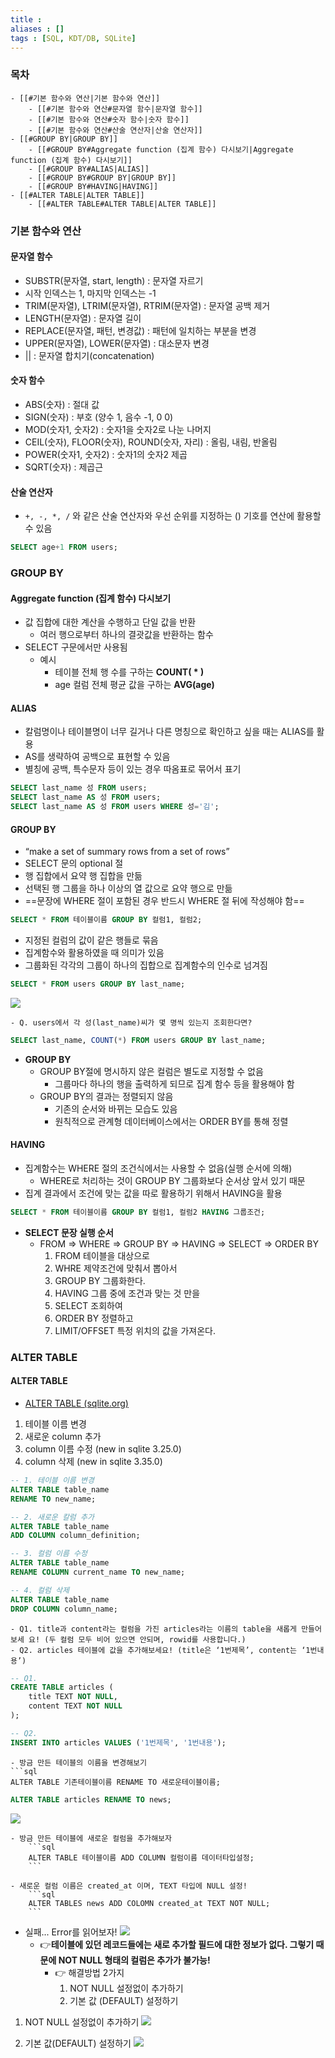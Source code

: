 ```yaml
---
title : 
aliases : []
tags : [SQL, KDT/DB, SQLite]
---
```


### 목차
```ad-note
- [[#기본 함수와 연산|기본 함수와 연산]]
	- [[#기본 함수와 연산#문자열 함수|문자열 함수]]
	- [[#기본 함수와 연산#숫자 함수|숫자 함수]]
	- [[#기본 함수와 연산#산술 연산자|산술 연산자]]
- [[#GROUP BY|GROUP BY]]
	- [[#GROUP BY#Aggregate function (집계 함수) 다시보기|Aggregate function (집계 함수) 다시보기]]
	- [[#GROUP BY#ALIAS|ALIAS]]
	- [[#GROUP BY#GROUP BY|GROUP BY]]
	- [[#GROUP BY#HAVING|HAVING]]
- [[#ALTER TABLE|ALTER TABLE]]
	- [[#ALTER TABLE#ALTER TABLE|ALTER TABLE]]
```


### 기본 함수와 연산

#### 문자열 함수
- SUBSTR(문자열, start, length) : 문자열 자르기
- 시작 인덱스는 1, 마지막 인덱스는 -1 
- TRIM(문자열), LTRIM(문자열), RTRIM(문자열) : 문자열 공백 제거
- LENGTH(문자열) : 문자열 길이
- REPLACE(문자열, 패턴, 변경값) : 패턴에 일치하는 부분을 변경
- UPPER(문자열), LOWER(문자열) : 대소문자 변경
- || : 문자열 합치기(concatenation)

#### 숫자 함수
- ABS(숫자) : 절대 값
- SIGN(숫자) : 부호 (양수 1, 음수 -1, 0 0)
- MOD(숫자1, 숫자2) : 숫자1을 숫자2로 나눈 나머지
- CEIL(숫자), FLOOR(숫자), ROUND(숫자, 자리) : 올림, 내림, 반올림 
- POWER(숫자1, 숫자2) : 숫자1의 숫자2 제곱
- SQRT(숫자) : 제곱근

#### 산술 연산자 
-  `+, -, *, /` 와 같은 산술 연산자와 우선 순위를 지정하는 () 기호를 연산에 활용할 수 있음
```SQL
SELECT age+1 FROM users;
```


### GROUP BY
#### Aggregate function (집계 함수) 다시보기
- 값 집합에 대한 계산을 수행하고 단일 값을 반환
	- 여러 행으로부터 하나의 결괏값을 반환하는 함수
- SELECT 구문에서만 사용됨
	- 예시
		- 테이블 전체 행 수를 구하는 **COUNT( * )**
		- age 컬럼 전체 평균 값을 구하는 **AVG(age)**

#### ALIAS
- 칼럼명이나 테이블명이 너무 길거나 다른 명칭으로 확인하고 싶을 때는 ALIAS를 활용
- AS를 생략하여 공백으로 표현할 수 있음
- 별칭에 공백, 특수문자 등이 있는 경우 따옴표로 묶어서 표기

```SQL
SELECT last_name 성 FROM users; 
SELECT last_name AS 성 FROM users; 
SELECT last_name AS 성 FROM users WHERE 성='김';
```

#### GROUP BY
- “make a set of summary rows from a set of rows”
- SELECT 문의 optional 절
- 행 집합에서 요약 행 집합을 만듦
- 선택된 행 그룹을 하나 이상의 열 값으로 요약 행으로 만듦
- ==문장에 WHERE 절이 포함된 경우 반드시 WHERE 절 뒤에 작성해야 함==

```sql
SELECT * FROM 테이블이름 GROUP BY 컬럼1, 컬럼2;
```

- 지정된 컬럼의 값이 같은 행들로 묶음
- 집계함수와 활용하였을 때 의미가 있음
- 그룹화된 각각의 그룹이 하나의 집합으로 집계함수의 인수로 넘겨짐

```sql
SELECT * FROM users GROUP BY last_name;
```

![](assets/03.%20Basic%20Func%20&%20GROUP%20BY%20&%20HAVING%20&%20ALTER%20TABLE.png)


```ad-question
- Q. users에서 각 성(last_name)씨가 몇 명씩 있는지 조회한다면?
```

```sql
SELECT last_name, COUNT(*) FROM users GROUP BY last_name;
```

- **GROUP BY**
	- GROUP BY절에 명시하지 않은 컬럼은 별도로 지정할 수 없음
		- 그룹마다 하나의 행을 출력하게 되므로 집계 함수 등을 활용해야 함
	- GROUP BY의 결과는 정렬되지 않음
		- 기존의 순서와 바뀌는 모습도 있음
		- 원칙적으로 관계형 데이터베이스에서는 ORDER BY를 통해 정렬

#### HAVING
- 집계함수는 WHERE 절의 조건식에서는 사용할 수 없음(실행 순서에 의해)
	- WHERE로 처리하는 것이 GROUP BY 그룹화보다 순서상 앞서 있기 때문
- 집계 결과에서 조건에 맞는 값을 따로 활용하기 위해서 HAVING을 활용

```sql
SELECT * FROM 테이블이름 GROUP BY 컬럼1, 컬럼2 HAVING 그룹조건;
```

- **SELECT 문장 실행 순서**
	- FROM ⇒ WHERE ⇒ GROUP BY ⇒ HAVING ⇒ SELECT ⇒ ORDER BY
		1. FROM 테이블을 대상으로
		2. WHRE 제약조건에 맞춰서 뽑아서
		3. GROUP BY 그룹화한다.
		4. HAVING 그룹 중에 조건과 맞는 것 만을
		5. SELECT 조회하여
		6. ORDER BY 정렬하고
		7. LIMIT/OFFSET 특정 위치의 값을 가져온다.

### ALTER TABLE
#### ALTER TABLE 
- [ALTER TABLE (sqlite.org)](https://www.sqlite.org/lang_altertable.html)
1. 테이블 이름 변경 
2. 새로운 column 추가 
3. column 이름 수정 (new in sqlite 3.25.0) 
4. column 삭제 (new in sqlite 3.35.0)

```sql
-- 1. 테이블 이름 변경
ALTER TABLE table_name 
RENAME TO new_name;

-- 2. 새로운 칼럼 추가
ALTER TABLE table_name 
ADD COLUMN column_definition;

-- 3. 컬럼 이름 수정
ALTER TABLE table_name 
RENAME COLUMN current_name TO new_name;

-- 4. 컬럼 삭제
ALTER TABLE table_name 
DROP COLUMN column_name;
```


```ad-question
- Q1. title과 content라는 컬럼을 가진 articles라는 이름의 table을 새롭게 만들어보세 요! (두 컬럼 모두 비어 있으면 안되며, rowid를 사용합니다.)
- Q2. articles 테이블에 값을 추가해보세요! (title은 ‘1번제목’, content는 ‘1번내용’)
```

```sql
-- Q1.
CREATE TABLE articles (
	title TEXT NOT NULL,
	content TEXT NOT NULL
);

-- Q2.
INSERT INTO articles VALUES ('1번제목', '1번내용');
```

```ad-question
- 방금 만든 테이블의 이름을 변경해보기
```sql
ALTER TABLE 기존테이블이름 RENAME TO 새로운테이블이름;
```

```sql
ALTER TABLE articles RENAME TO news;
```

![](assets/03.%20Basic%20Func%20&%20GROUP%20BY%20&%20HAVING%20&%20ALTER%20TABLE-1.png)

```ad-question
- 방금 만든 테이블에 새로운 컬럼을 추가해보자
	```sql
	ALTER TABLE 테이블이름 ADD COLUMN 컬럼이름 데이터타입설정;
	```
	
- 새로운 컬럼 이름은 created_at 이며, TEXT 타입에 NULL 설정!
	```sql
	ALTER TABLES news ADD COLOMN created_at TEXT NOT NULL;
	```
```

- 실패... Error를 읽어보자!
![](assets/03.%20Basic%20Func%20&%20GROUP%20BY%20&%20HAVING%20&%20ALTER%20TABLE-2.png)
	- 👉**테이블에 있던 레코드들에는 새로 추가할 필드에 대한 정보가 없다. 그렇기 때문에 NOT NULL 형태의 컬럼은 추가가 불가능!**
		- 👉 해결방법 2가지
			1. NOT NULL 설정없이 추가하기
			2. 기본 값 (DEFAULT) 설정하기

1. NOT NULL 설정없이 추가하기
![](assets/03.%20Basic%20Func%20&%20GROUP%20BY%20&%20HAVING%20&%20ALTER%20TABLE-3.png)

2. 기본 값(DEFAULT) 설정하기
![](assets/03.%20Basic%20Func%20&%20GROUP%20BY%20&%20HAVING%20&%20ALTER%20TABLE-4.png)